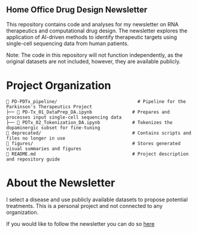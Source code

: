 ## Home Office Drug Design Newsletter

This repository contains code and analyses for my newsletter on RNA therapeutics and computational drug design. The newsletter explores the application of AI-driven methods to identify therapeutic targets using single-cell sequencing data from human patients.

Note: The code in this repository will not function independently, as the original datasets are not included, however, they are available publicly.

# Project Organization

```
📂 PD-PDTx_pipeline/                              # Pipeline for the Parkinson's Therapeutics Project
├── 📄 PD-Tx_01_DataPrep_DA.ipynb               # Prepares and processes input single-cell sequencing data
├── 📄 PDTx_02_Tokenization_DA.ipynb            # Tokenizes the dopaminergic subset for fine-tuning
📂 deprecated/                                  # Contains scripts and files no longer in use
📂 figures/                                     # Stores generated visual summaries and figures
📄 README.md                                    # Project description and repository guide
```

# About the Newsletter

I select a disease and use publicly available datasets to propose potential treatments. This is a personal project and not connected to any organization.

If you would like to follow the newsletter you can do so [here](https://www.linkedin.com/build-relation/newsletter-follow?entityUrn=7270513081846267905)

